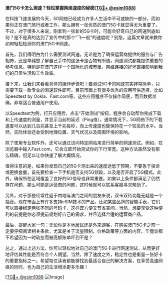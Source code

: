 **澳门5G卡怎么测速？轻松掌握网络速度的秘密[[TG💪+ @esim1088](https://t.me/s/esim1088)]**

在科技飞速发展的今天，5G网络已经成为许多人生活中不可或缺的一部分。而如果你正在澳门旅行或者工作，那么拥有一张优质的澳门5G卡就显得尤为重要了。不过，对于很多人来说，刚拿到一张新的5G卡时，可能会好奇自己的网速到底如何？是不是真的达到了宣传中的那个“飞一般”的速度呢？别急，这篇文章就来教你如何轻松检测你的澳门5G卡网速。

首先，我们得明白为什么需要测试网速。无论是为了确保运营商提供的服务与广告相符，还是单纯想了解自己手中的这张卡是否物有所值，网速测试都能提供重要的参考信息。特别是在澳门这样一个国际化的城市里，网络连接的好坏直接影响到我们的日常生活和工作效率。

接下来，让我们来看看具体的操作步骤吧！要测试5G卡的网速其实非常简单，只需要下载一款专业的测速软件即可。目前市面上有很多优秀的应用可供选择，比如Speedtest by Ookla、Fast.com等。这些应用程序不仅操作简便，而且数据准确，非常适合普通用户使用。

以Speedtest为例，打开应用后，点击“开始测试”按钮，程序会自动帮你完成下载和上传速度的测量，并显示当前的延迟（Ping值）。通常情况下，5G网络下的下载速度可以达到几百兆甚至上千兆每秒，而上传速度也能保持在一个较高的水平。当然，实际体验还会受到地理位置、天气状况以及周围环境的影响。

除了使用专业软件外，还可以通过访问特定网站来进行简单的网速测试。例如，在浏览器中输入Fast.com，它会立即开始测试你的下行带宽。这种方法虽然没有那么精确，但足以让你快速了解大概情况。

值得注意的是，如果你发现自己的5G卡测出来的速度远低于预期，不要急于投诉或更换套餐，首先要检查一下手机是否支持5G频段，以及是否开启了5G模式。此外，确保所在区域覆盖了良好的5G信号也非常重要。如果以上条件都满足了仍然存在问题，那么可能是运营商的问题，这时候就可以联系客服寻求帮助了。

另外，对于那些经常往返于内地与澳门之间的朋友来说，双卡双待功能无疑是一个福音。现在市面上有许多支持eSIM技术的产品，比如某些品牌的智能手表，它们可以直接绑定两张不同的号码卡，这样既方便又节省空间。当然，想要享受这种便利的前提是你必须提前规划好自己的需求，并且选择合适的运营商产品。

最后，提醒大家一句：无论你是本地居民还是外来游客，在购买澳门5G卡之前一定要仔细阅读相关条款，尤其是关于流量限制、价格政策等方面的内容。毕竟谁都不希望因为一时疏忽而被高额账单吓到不是？

总之，通过上述方法，你可以轻松地对自己的澳门5G卡进行网速测试，从而更好地评估其性能是否符合个人期望。当然，除了速度之外，稳定性也是衡量一张好卡的重要指标之一。希望每位读者都能够找到最适合自己的解决方案，在享受高速网络的同时，也为自己的生活增添更多乐趣！

[[TG💪+ @esim1088](https://t.me/s/esim1088) ![Image](https://i.postimg.cc/4NQfJmqS/Snipaste-2025-05-13-00-14-12.png)]
